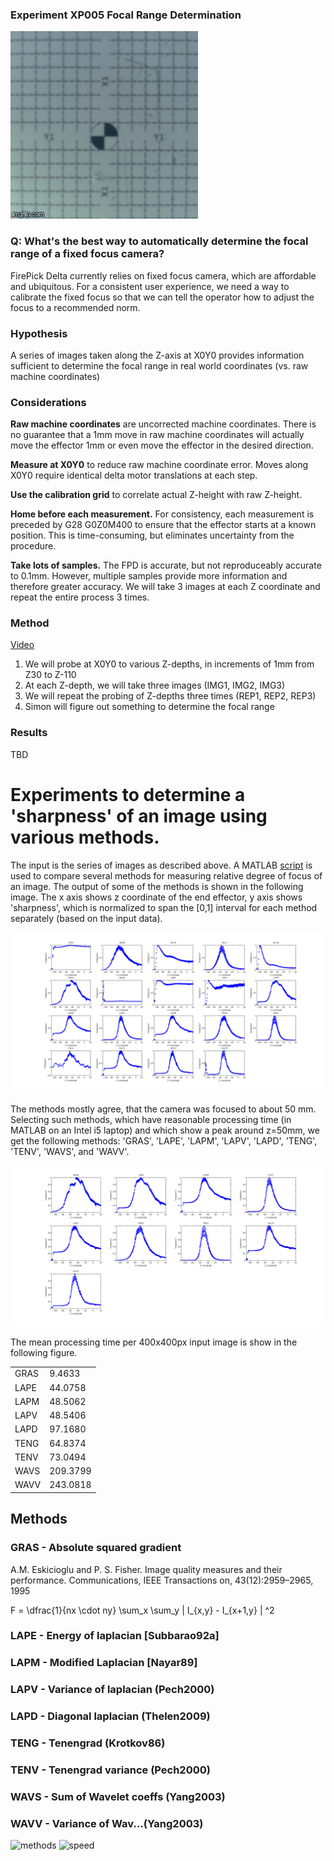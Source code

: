 ### Experiment XP005 Focal Range Determination

<img src="img/hhpx7.gif">

### Q: What's the best way to automatically determine the focal range of a fixed focus camera?

FirePick Delta currently relies on fixed focus camera, which are affordable and ubiquitous.
For a consistent user experience, we need a way to calibrate the fixed focus so that
we can tell the operator how to adjust the focus to a recommended norm.

### Hypothesis
A series of images taken along the Z-axis at X0Y0 provides information sufficient to 
determine the focal range in real world coordinates (vs. raw machine coordinates)

### Considerations

**Raw machine coordinates** are uncorrected machine coordinates. There is no guarantee
that a 1mm move in raw machine coordinates will actually move the effector 1mm or even
move the effector in the desired direction. 

**Measure at X0Y0** to reduce raw machine coordinate error. Moves along X0Y0 require identical
delta motor translations at each step.

**Use the calibration grid** to correlate actual Z-height with raw Z-height.

**Home before each measurement.**
For consistency, each measurement is preceded by G28 G0Z0M400 to ensure that the
effector starts at a known position. This is time-consuming, but eliminates uncertainty 
from the procedure.

**Take lots of samples.**
The FPD is accurate, but not reproduceably accurate to 0.1mm. However, multiple samples
provide more information and therefore greater accuracy. We will take 3 images at each
Z coordinate and repeat the entire process 3 times.

### Method
<a href="https://www.youtube.com/watch?v=ZUBUSP92gG8">Video</a>

1. We will probe at X0Y0 to various Z-depths, in increments of 1mm from Z30 to Z-110
1. At each Z-depth, we will take three images (IMG1, IMG2, IMG3)
1. We will repeat the probing of Z-depths three times (REP1, REP2, REP3)
1. Simon will figure out something to determine the focal range

### Results

TBD

# Experiments to determine a 'sharpness' of an image using various methods.
The input is the series of images as described above.
A MATLAB <a href="http://www.mathworks.com/matlabcentral/fileexchange/27314-focus-measure">script</a> is used to compare several methods for measuring relative degree of focus of an image.
The output of some of the methods is shown in the following image. The x axis shows z coordinate of the end effector, y axis shows 'sharpness', which is normalized to span the [0,1] interval for each method separately (based on the input data).

<img src="img/allmethods.png">

The methods mostly agree, that the camera was focused to about 50 mm.
Selecting such methods, which have reasonable processing time (in MATLAB on an Intel i5 laptop) and which show a peak around z=50mm, we get the following methods: 'GRAS', 'LAPE', 'LAPM', 'LAPV', 'LAPD', 'TENG', 'TENV', 'WAVS', and 'WAVV'.

<img src="img/best9_sharpness.png">

The mean processing time per 400x400px input image is show in the following figure.

<table>
<tr><td>GRAS</td><td>    9.4633</td></tr>
<tr><td>LAPE</td><td>   44.0758</td></tr>
<tr><td>LAPM</td><td>   48.5062</td></tr>
<tr><td>LAPV</td><td>   48.5406</td></tr>
<tr><td>LAPD</td><td>   97.1680</td></tr>
<tr><td>TENG</td><td>   64.8374</td></tr>
<tr><td>TENV</td><td>   73.0494</td></tr>
<tr><td>WAVS</td><td>  209.3799</td></tr>
<tr><td>WAVV</td><td>  243.0818</td></tr>
</table>


## Methods
### GRAS - Absolute squared gradient
A.M. Eskicioglu and P. S. Fisher. Image quality measures and their performance.
Communications, IEEE Transactions on, 43(12):2959–2965, 1995

F = \dfrac{1}{nx \cdot ny} \sum_x \sum_y | I_{x,y} - I_{x+1,y} | ^2

### LAPE - Energy of laplacian [Subbarao92a]

### LAPM -  Modified Laplacian [Nayar89]

### LAPV - Variance of laplacian (Pech2000)

### LAPD - Diagonal laplacian (Thelen2009)

### TENG - Tenengrad (Krotkov86)

### TENV - Tenengrad variance (Pech2000)

### WAVS - Sum of Wavelet coeffs (Yang2003)

### WAVV - Variance of  Wav...(Yang2003)

![methods](focus/sharpness_methods.png)
![speed](focus/duration.png)


